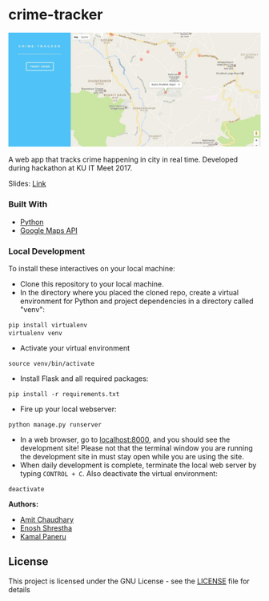 # crime-tracker

![Screenshot](Screenshot.jpg?raw=true)

A web app that tracks crime happening in city in real time. Developed during hackathon at KU IT Meet 2017.

Slides: [Link](slides.pdf)

### Built With

* [Python](https://www.python.org/)
* [Google Maps API](https://developers.google.com/maps/)

### Local Development
To install these interactives on your local machine:
* Clone this repository to your local machine.
* In the directory where you placed the cloned repo, create a virtual environment for Python and project dependencies in a directory called "venv":
```shell
pip install virtualenv 
virtualenv venv
```
* Activate your virtual environment
```shell
source venv/bin/activate
```
* Install Flask and all required packages:
```shell
pip install -r requirements.txt
```

* Fire up your local webserver:
```shell
python manage.py runserver
```
* In a web browser, go to [localhost:8000](http://localhost:8000/), and you should see the development site! Please not that the terminal window you are running the development site in must stay open while you are using the site.
* When daily development is complete, terminate the local web server by typing ```CONTROL + C```. Also deactivate the virtual environment:
```shell
deactivate
```

**Authors:**
- [Amit Chaudhary](https://github.com/studenton)
- [Enosh Shrestha](https://github.com/eroj333)
- [Kamal Paneru](https://github.com/Kamalpaneru)

## License

This project is licensed under the GNU License - see the [LICENSE](LICENSE.md) file for details
